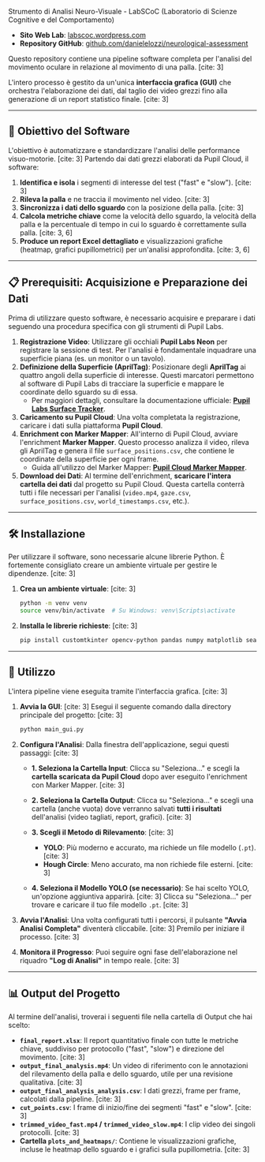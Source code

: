  Strumento di Analisi Neuro-Visuale - LabSCoC (Laboratorio di Scienze Cognitive e del Comportamento)

- **Sito Web Lab**: [labscoc.wordpress.com](https://labscoc.wordpress.com/)
- **Repository GitHub**: [github.com/danielelozzi/neurological-assessment](https://github.com/danielelozzi/neurological-assessment)

Questo repository contiene una pipeline software completa per l'analisi del movimento oculare in relazione al movimento di una palla. [cite: 3]

L'intero processo è gestito da un'unica **interfaccia grafica (GUI)** che orchestra l'elaborazione dei dati, dal taglio dei video grezzi fino alla generazione di un report statistico finale. [cite: 3]

---

## 🎯 Obiettivo del Software

L'obiettivo è automatizzare e standardizzare l'analisi delle performance visuo-motorie. [cite: 3] Partendo dai dati grezzi elaborati da Pupil Cloud, il software:
1.  **Identifica e isola** i segmenti di interesse del test ("fast" e "slow"). [cite: 3]
2.  **Rileva la palla** e ne traccia il movimento nel video. [cite: 3]
3.  **Sincronizza i dati dello sguardo** con la posizione della palla. [cite: 3]
4.  **Calcola metriche chiave** come la velocità dello sguardo, la velocità della palla e la percentuale di tempo in cui lo sguardo è correttamente sulla palla. [cite: 3, 6]
5.  **Produce un report Excel dettagliato** e visualizzazioni grafiche (heatmap, grafici pupillometrici) per un'analisi approfondita. [cite: 3, 6]

---

## 📋 Prerequisiti: Acquisizione e Preparazione dei Dati

Prima di utilizzare questo software, è necessario acquisire e preparare i dati seguendo una procedura specifica con gli strumenti di Pupil Labs.

1.  **Registrazione Video**: Utilizzare gli occhiali **Pupil Labs Neon** per registrare la sessione di test. Per l'analisi è fondamentale inquadrare una superficie piana (es. un monitor o un tavolo).
2.  **Definizione della Superficie (AprilTag)**: Posizionare degli **AprilTag** ai quattro angoli della superficie di interesse. Questi marcatori permettono al software di Pupil Labs di tracciare la superficie e mappare le coordinate dello sguardo su di essa.
    * Per maggiori dettagli, consultare la documentazione ufficiale: [**Pupil Labs Surface Tracker**](https://docs.pupil-labs.com/neon/neon-player/surface-tracker/).
3.  **Caricamento su Pupil Cloud**: Una volta completata la registrazione, caricare i dati sulla piattaforma **Pupil Cloud**.
4.  **Enrichment con Marker Mapper**: All'interno di Pupil Cloud, avviare l'enrichment **Marker Mapper**. Questo processo analizza il video, rileva gli AprilTag e genera il file `surface_positions.csv`, che contiene le coordinate della superficie per ogni frame.
    * Guida all'utilizzo del Marker Mapper: [**Pupil Cloud Marker Mapper**](https://docs.pupil-labs.com/neon/pupil-cloud/enrichments/marker-mapper/#setup).
5.  **Download dei Dati**: Al termine dell'enrichment, **scaricare l'intera cartella dei dati** dal progetto su Pupil Cloud. Questa cartella conterrà tutti i file necessari per l'analisi (`video.mp4`, `gaze.csv`, `surface_positions.csv`, `world_timestamps.csv`, etc.).

---

## 🛠️ Installazione

Per utilizzare il software, sono necessarie alcune librerie Python. È fortemente consigliato creare un ambiente virtuale per gestire le dipendenze. [cite: 3]

1.  **Crea un ambiente virtuale**: [cite: 3]
    ```bash
    python -m venv venv
    source venv/bin/activate  # Su Windows: venv\Scripts\activate
    ```

2.  **Installa le librerie richieste**: [cite: 3]
    ```bash
    pip install customtkinter opencv-python pandas numpy matplotlib seaborn scipy easyocr ultralytics xlsxwriter
    ```

---

## 🚀 Utilizzo

L'intera pipeline viene eseguita tramite l'interfaccia grafica. [cite: 3]

1.  **Avvia la GUI**: [cite: 3]
    Esegui il seguente comando dalla directory principale del progetto: [cite: 3]
    ```bash
    python main_gui.py
    ```

2.  **Configura l'Analisi**:
    Dalla finestra dell'applicazione, segui questi passaggi: [cite: 3]

    * **1. Seleziona la Cartella Input**: Clicca su "Seleziona..." e scegli la **cartella scaricata da Pupil Cloud** dopo aver eseguito l'enrichment con Marker Mapper. [cite: 3]

    * **2. Seleziona la Cartella Output**: Clicca su "Seleziona..." e scegli una cartella (anche vuota) dove verranno salvati **tutti i risultati** dell'analisi (video tagliati, report, grafici). [cite: 3]

    * **3. Scegli il Metodo di Rilevamento**: [cite: 3]
        * **YOLO**: Più moderno e accurato, ma richiede un file modello (`.pt`). [cite: 3]
        * **Hough Circle**: Meno accurato, ma non richiede file esterni. [cite: 3]

    * **4. Seleziona il Modello YOLO (se necessario)**: Se hai scelto YOLO, un'opzione aggiuntiva apparirà. [cite: 3] Clicca su "Seleziona..." per trovare e caricare il tuo file modello `.pt`. [cite: 3]

3.  **Avvia l'Analisi**:
    Una volta configurati tutti i percorsi, il pulsante **"Avvia Analisi Completa"** diventerà cliccabile. [cite: 3] Premilo per iniziare il processo. [cite: 3]

4.  **Monitora il Progresso**:
    Puoi seguire ogni fase dell'elaborazione nel riquadro **"Log di Analisi"** in tempo reale. [cite: 3]

---

## 📊 Output del Progetto

Al termine dell'analisi, troverai i seguenti file nella cartella di Output che hai scelto:

* **`final_report.xlsx`**: Il report quantitativo finale con tutte le metriche chiave, suddiviso per protocollo ("fast", "slow") e direzione del movimento. [cite: 3]
* **`output_final_analysis.mp4`**: Un video di riferimento con le annotazioni del rilevamento della palla e dello sguardo, utile per una revisione qualitativa. [cite: 3]
* **`output_final_analysis_analysis.csv`**: I dati grezzi, frame per frame, calcolati dalla pipeline. [cite: 3]
* **`cut_points.csv`**: I frame di inizio/fine dei segmenti "fast" e "slow". [cite: 3]
* **`trimmed_video_fast.mp4` / `trimmed_video_slow.mp4`**: I clip video dei singoli protocolli. [cite: 3]
* **Cartella `plots_and_heatmaps/`**: Contiene le visualizzazioni grafiche, incluse le heatmap dello sguardo e i grafici sulla pupillometria. [cite: 3]